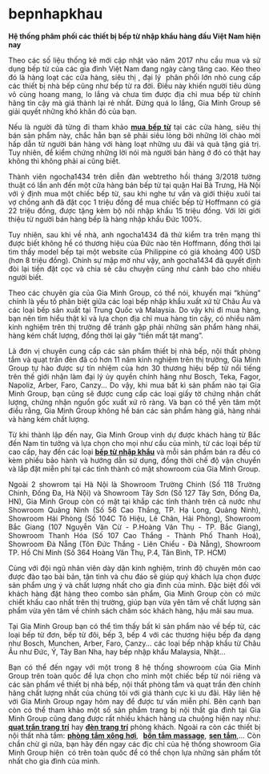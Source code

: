 # bepnhapkhau
<p style="text-align: justify;"><strong>Hệ thống phâm phối các thiết bị bếp từ nhập khẩu hàng đầu Việt Nam hiện nay</strong></p>

<p style="text-align: justify;">Theo các số liệu thống kê mới cập nhật vào năm 2017&nbsp;nhu cầu mua và sử dụng bếp từ của các gia đình Việt Nam đang ngày càng tăng cao.&nbsp;Kéo theo đó là hàng loạt các cửa hàng, siêu thị , đại lý&nbsp; phân phối lớn nhỏ cung cấp các thiết bị nhà bếp cũng như bếp từ ra đời. Điều này khiến người tiêu dùng vô cùng hoang mang, lo lắng và chưa tìm được địa chỉ mua bếp từ chính hãng tin cậy mà giá thành lại rẻ nhất. Đừng quá lo lắng, Gia Minh Group sẽ giải quyết những khó khăn đó của bạn.</p>

<p style="text-align: justify;">Nếu là người đã từng đi tham khảo <a href="http://giaminhgroup.com/mua-bep-tu-loai-nao-tot-nhat-2017-nd24878.html"><strong>mua bếp từ</strong></a> tại các cửa hàng, siêu thị bán sản phẩm này, chắc hẳn bạn sẽ phải siêu lòng bởi những lời chào mời hấp dẫn từ người bán hàng với hàng loạt những ưu đãi và quà tặng giá trị. Tuy nhiên, để kiểm chứng những lời nói mà người bán hàng ở đó có thật hay không thì không phải ai cũng biết.</p>

<p style="text-align: justify;">Thành viên ngocha1434&nbsp;trên diễn đàn webtretho hồi tháng 3/2018&nbsp;tường thuật có lần anh đến một cửa hàng bán bếp từ tại quận Hai Bà Trưng, Hà Nội với ý định mua một chiếc bếp từ, sau khi nghe tư vấn và giới thiệu xuôi tai vợ chồng anh đã đặt cọc 1 triệu đồng để mua chiếc bếp từ Hoffmann có giá 22 triệu đồng, được tặng kèm bộ nồi nhập khẩu 15 triệu đồng. Với lời giới thiệu từ người bán hàng bếp là hàng nhập khẩu Đức 100%.</p>

<p style="text-align: justify;">Tuy nhiên, sau khi về nhà, anh ngocha1434 đã thử kiểm tra trên mạng thì được biết không hề có thương hiệu của Đức nào tên Hoffmann, đồng thời lại tìm thấy model bếp tại một website của Philippine có giá khoảng 400 USD (hơn 8 triệu đồng). Chính sự mập mờ như vậy, anh gocha1434 đã quyết định đòi lại tiền đặt cọc và chia sẻ câu chuyện cũng như cảnh báo cho nhiều người biết.</p>

<p style="text-align: justify;">Theo các chuyên gia của Gia Minh Group, có thể nói, khuyến mại “khủng” chính là yếu tố phân biệt giữa các loại bếp nhập khẩu xuất xứ từ Châu Âu và các loại bếp sản xuất tại Trung Quốc và Malaysia. Do vậy khi đi mua hàng, bạn nên tìm hiểu thật kĩ và lựa chọn địa chỉ mua hàng tin cậy, có nhiều năm kinh nghiệm trên thị trường để tránh gặp phải những sản phẩm hàng nhái, hàng kém chất lượng, đồng thời lại gây “tiền mất tật mang”.</p>

<p style="text-align: justify;">Là đơn vị chuyên cung cấp các sản phẩm thiết bị nhà bếp, nội thất phòng tắm và quạt trần đèn đã có hơn 11 năm kinh nghiệm trên thị trường, Gia Minh Group tự hào được sự tín nhiệm của hơn 30 thương hiệu bếp từ nổi tiếng trên thế giới nhận làm đại lý ủy quyền chính hãng như Bosch, Teka, Fagor, Napoliz, Arber, Faro, Canzy... Do vậy, khi mua bất kì sản phẩm nào tại Gia Minh Group, bạn cũng sẽ được cung cấp các loại giấy tờ chứng nhận chất lượng, chứng nhận nguồn gốc xuất xứ rõ ràng. Và bạn có thể yên tâm một điều rằng, Gia Minh Group không hề bán các sản phẩm hàng giả, hàng nhái và hàng kém chất lượng.</p>

<p style="text-align: justify;">Từ khi thành lập đến nay, Gia Minh Group vinh dự được khách hàng từ Bắc đến Nam tin tưởng và lựa chọn cho mọi như cầu của mình, từ các loại bếp từ cao cấp, hay đến các loại <a href="https://giaminhgroup.com/bep-tu-am-pc22035.html"><b>bếp từ nhập khẩu</b></a>&nbsp;và mỗi sản phẩm bán ra đều có kèm phiếu bảo hành và hướng dẫn sử dụng, đồng thời chế độ vận chuyển và lắp đặt miễn phí tại các tỉnh thành có mặt showroom của Gia Minh Group.</p>

<p style="text-align: justify;">Ngoài 2 showrom tại Hà Nội là Showroom Trường Chinh (Số 118 Trường Chinh, Đống Đa, Hà Nội) và Showroom Tây Sơn (Số 127 Tây Sơn, Đống Đa, HN), Gia Minh Group còn có mặt tại khắp các tỉnh thành trên cả nước như Showroom Quảng Ninh (Số 56 Cao Thắng, TP. Hạ Long, Quảng Ninh), Showroom Hải Phòng (Số 104C Tô Hiệu, Lê Chân, Hải Phòng), Showroom Bắc Giang (107 Nguyễn Văn Cừ - P.Hoàng Văn Thụ - TP. Bắc Giang), Showroom Thanh Hóa (Số 107 Cao Thắng - Thành Phố Thanh Hoá), Showroom Đà Nẵng (Tôn Đức Thắng - Liên Chiểu - Đà Nẵng), Showroom TP. Hồ Chí Minh (Số 364 Hoàng Văn Thụ, P.4, Tân Bình, TP. HCM)</p>

<p style="text-align: justify;">Cùng với đội ngũ nhân viên dày dặn kinh nghiệm, trình độ chuyên môn cao được đào tạo bài bản, tận tình và chu đáo sẽ giúp quý khách lựa chọn được sản phẩm ưng ý và chất lượng nhất cho gia đình của mình. Đặc biệt đối với khách hàng đặt hàng theo combo sản phẩm, Gia Minh Group còn có mức chiết khấu cao nhất trên thị trường, giúp bạn vừa yên tâm về chất lượng sản phẩm vừa yên tâm về chính sách chăm sóc khách hàng, hậu mãi sau mua.</p>

<p style="text-align: justify;">Tại Gia Minh Group bạn có thể tìm thấy bất kì sản phẩm nào về bếp từ, các loại bếp từ đơn, bếp từ đôi, bếp 3, bếp 4 với các thương hiệu bếp đa dạng như Bosch, Munchen,&nbsp;Arber, Faro, Canzy... các loại bếp nhập khẩu từ Châu Âu như Đức, Ý, Tây Ban Nha, hay bếp nhập khẩu Malaysia, Nhật...</p>

<p style="text-align: justify;">Bạn có thể đến ngay với một trong 8 hệ thống showroom của Gia Minh Group trên toàn quốc để lựa chọn cho mình một chiếc bếp từ nói riêng và các sản phẩm về thiết bị nhà bếp, nội thất phòng tắm và quạt trần đèn chính hãng chất lượng nhất của chúng tôi với giá thành cực kì ưu đãi. Hãy liên hệ với Gia Minh Group ngay hôm nay để được tư vấn miễn phí. Bên cạnh bạn còn có thể tham khảo một số sản phẩm trang bị nội thất gia đình tại Gia Minh Group cũng đang được rất nhiều khách hàng ưa chuộng hiện nay như: <strong><a href="https://giaminhgroup.com/quat-tran-den-trang-tri-pc22113.html">quạt trần trang trí</a></strong> hay <strong><a href="https://giaminhgroup.com/den-trang-tri-pc23733.html">đèn trang trí</a></strong> phòng khách. Ngoài ra còn các thiết bị nội thất nhà tắm: <strong><a href="https://giaminhgroup.com/phong-tam-xong-hoi-pc22098.html">phòng tắm xông hơi</a></strong>,&nbsp; <strong><a href="https://giaminhgroup.com/bon-tam-massage-pc22195.html">bồn tắm massage</a></strong>, <strong><a href="https://giaminhgroup.com/sen-tam-pc22101.html">sen tắm</a></strong>,... Còn chần chừ gì nữa, bạn hãy đến ngay các địc chỉ của hệ thống showroom Gia Minh Group hiện&nbsp; có trên toàn quốc để có thể chọn lựa những sản phẩm tốt nhất cho gia đình của mình.</p>


